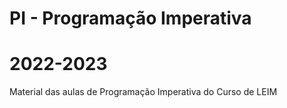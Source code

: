 # PI - Programação Imperativa
# 2022-2023
Material das aulas de Programação Imperativa do Curso de LEIM
